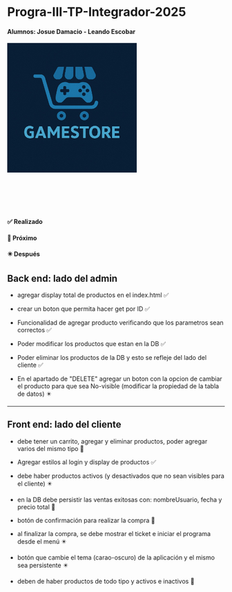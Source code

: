 # Progra-III-TP-Integrador-2025

#### Alumnos: Josue Damacio - Leando Escobar

<img src="src\public\img\logo-game-store.jpg" alt="Texto" width="300">

<br><br><br><br>


#### ✅ Realizado
#### 🔼 Próximo
#### ✴️ Después

## **Back end: lado del admin**

+ agregar display total de productos en el index.html ✅

+ crear un boton que permita hacer get por ID ✅

+ Funcionalidad de agregar producto verificando que los parametros sean correctos ✅

+ Poder modificar los productos que estan en la DB  ✅

+ Poder eliminar los productos de la DB y esto se refleje del lado del cliente ✅

+ En el apartado de "DELETE" agregar un boton con la opcion de cambiar el producto para que sea No-visible (modificar la propiedad de la tabla de datos) ✴️

***


## **Front end: lado del cliente**

+ debe tener un carrito, agregar y eliminar productos, poder agregar varios del mismo tipo 🔼

+ Agregar estilos al login y display de productos ✅

+ debe haber productos activos (y desactivados que no sean visibles para el cliente) ✴️

+ en la DB debe persistir las ventas exitosas con: nombreUsuario, fecha y precio total 🔼

+ botón de confirmación para realizar la compra 🔼

+ al finalizar la compra, se debe mostrar el ticket e iniciar el programa desde el menú ✴️

+ botón que cambie el tema (carao-oscuro) de la aplicación y el mismo sea persistente ✴️

+ deben de haber productos de todo tipo y activos e inactivos 🔼
